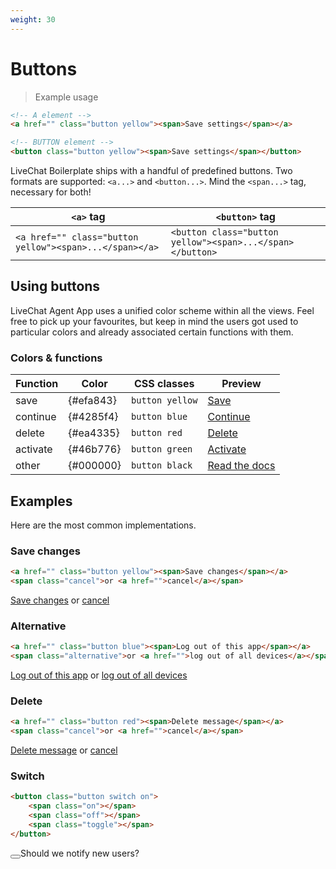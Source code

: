 ```yaml
---
weight: 30
---
```


# Buttons

> Example usage

```html
<!-- A element -->
<a href="" class="button yellow"><span>Save settings</span></a>

<!-- BUTTON element -->
<button class="button yellow"><span>Save settings</span></button>
```

LiveChat Boilerplate ships with a handful of predefined buttons. Two formats are supported: `<a...>` and `<button...>`. Mind the `<span...>` tag, necessary for both!

| `<a>` tag | `<button>` tag |
|-----------|----------------|
| `<a href="" class="button yellow"><span>...</span></a>` | `<button class="button yellow"><span>...</span></button>`|

## Using buttons

LiveChat Agent App uses a unified color scheme within all the views. Feel free to pick up your favourites, but keep in mind the users got used to particular colors and already associated certain functions with them.

### Colors & functions

| Function | Color   | CSS classes | Preview  |
|----------|---------|-------------|----------|
| save     | {#efa843} | `button yellow`  | <a href="" class="button yellow"><span>Save</span></a>
| continue | {#4285f4} | `button blue`    | <a href="" class="button blue"><span>Continue</span></a>
| delete   | {#ea4335} | `button red`     | <a href="" class="button red"><span>Delete</span></a>
| activate | {#46b776} | `button green`   | <a href="" class="button green"><span>Activate</span></a>
| other    | {#000000} | `button black`   | <a href="" class="button black"><span>Read the docs</span></a>

## Examples

Here are the most common implementations. 

### Save changes

```html
<a href="" class="button yellow"><span>Save changes</span></a>
<span class="cancel">or <a href="">cancel</a></span>
```
<div class="boilerplate-content__example buttons">
	<a href="" class="button yellow"><span>Save changes</span></a>
	<span class="cancel">or <a href="">cancel</a></span>
</div>

### Alternative
```html
<a href="" class="button blue"><span>Log out of this app</span></a>
<span class="alternative">or <a href="">log out of all devices</a></span>
```
<div class="boilerplate-content__example buttons">
	<a href="" class="button blue"><span>Log out of this app</span></a>
	<span class="alternative">or <a href="">log out of all devices</a></span>
</div>

### Delete
```html
<a href="" class="button red"><span>Delete message</span></a>
<span class="cancel">or <a href="">cancel</a></span>
```
<div class="boilerplate-content__example buttons">
	<a href="" class="button red"><span>Delete message</span></a>
	<span class="cancel">or <a href="">cancel</a></span>
</div>

### Switch
```html
<button class="button switch on">
	<span class="on"></span>
	<span class="off"></span>
	<span class="toggle"></span>
</button>
```
<div class="boilerplate-content__example buttons">
	<button class="button switch on">
		<span class="on"></span>
		<span class="off"></span>
		<span class="toggle"></span>
	</button><span class="alternative">Should we notify new users?</span>
</div>